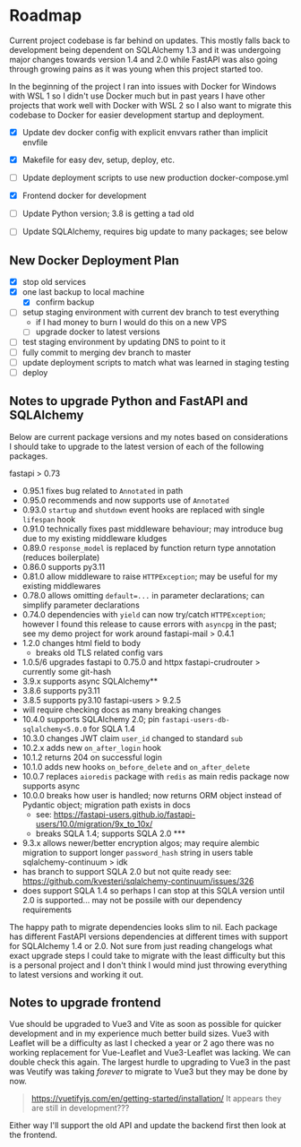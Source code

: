 # Roadmap

Current project codebase is far behind on updates.
This mostly falls back to development being dependent on SQLAlchemy 1.3 and it was undergoing major changes towards version 1.4 and 2.0 while FastAPI was also going through growing pains as it was young when this project started too.

In the beginning of the project I ran into issues with Docker for Windows with WSL 1 so I didn't use Docker much but in past years I have other projects that work well with Docker with WSL 2 so I also want to migrate this codebase to Docker for easier development startup and deployment.

- [x] Update dev docker config with explicit envvars rather than implicit envfile
- [x] Makefile for easy dev, setup, deploy, etc.
- [ ] Update deployment scripts to use new production docker-compose.yml

- [x] Frontend docker for development
- [ ] Update Python version; 3.8 is getting a tad old
- [ ] Update SQLAlchemy, requires big update to many packages; see below


## New Docker Deployment Plan

- [x] stop old services
- [x] one last backup to local machine
  - [x] confirm backup
- [ ] setup staging environment with current dev branch to test everything
  - if I had money to burn I would do this on a new VPS
  - [ ] upgrade docker to latest versions
- [ ] test staging environment by updating DNS to point to it
- [ ] fully commit to merging dev branch to master
- [ ] update deployment scripts to match what was learned in staging testing
- [ ] deploy

## Notes to upgrade Python and FastAPI and SQLAlchemy

Below are current package versions and my notes based on considerations I should take to upgrade to the latest version of each of the following packages.

fastapi > 0.73
 - 0.95.1 fixes bug related to `Annotated` in path
 - 0.95.0 recommends and now supports use of `Annotated`
 - 0.93.0 `startup` and `shutdown` event hooks are replaced with single `lifespan` hook
 - 0.91.0 technically fixes past middleware behaviour; may introduce bug due to my existing middleware kludges 
 - 0.89.0 `response_model` is replaced by function return type annotation (reduces boilerplate)
 - 0.86.0 supports py3.11
 - 0.81.0 allow middleware to raise `HTTPException`; may be useful for my existing middlewares
 - 0.78.0 allows omitting `default=...` in parameter declarations; can simplify parameter declarations
 - 0.74.0 dependencies with `yield` can now try/catch `HTTPException`; however I found this release to cause errors with `asyncpg` in the past; see my demo project for work around
fastapi-mail > 0.4.1
 - 1.2.0 changes html field to body
   - breaks old TLS related config vars
 - 1.0.5/6 upgrades fastapi to 0.75.0 and httpx
fastapi-crudrouter > currently some git-hash
 - 3.9.x supports async SQLAlchemy**
 - 3.8.6 supports py3.11
 - 3.8.5 supports py3.10
fastapi-users > 9.2.5
 - will require checking docs as many breaking changes
 - 10.4.0 supports SQLAlchemy 2.0; pin `fastapi-users-db-sqlalchemy<5.0.0` for SQLA 1.4
 - 10.3.0 changes JWT claim `user_id` changed to standard `sub`
 - 10.2.x adds new `on_after_login` hook
 - 10.1.2 returns 204 on successful login
 - 10.1.0 adds new hooks `on_before_delete` and `on_after_delete`
 - 10.0.7 replaces `aioredis` package with `redis` as main redis package now supports async
 - 10.0.0 breaks how user is handled; now returns ORM object instead of Pydantic object; migration path exists in docs
   - see: https://fastapi-users.github.io/fastapi-users/10.0/migration/9x_to_10x/
   - breaks SQLA 1.4; supports SQLA 2.0 ***
 - 9.3.x allows newer/better encryption algos; may require alembic migration to support longer `password_hash` string in users table
sqlalchemy-continuum > idk
 - has branch to support SQLA 2.0 but not quite ready see: https://github.com/kvesteri/sqlalchemy-continuum/issues/326
 - does support SQLA 1.4 so perhaps I can stop at this SQLA version until 2.0 is supported... may not be possile with our dependency requirements

The happy path to migrate dependencies looks slim to nil. Each package has different FastAPI versions dependencies at different times with support for SQLAlchemy 1.4 or 2.0.
Not sure from just reading changelogs what exact upgrade steps I could take to migrate with the least difficulty but this is a personal project and I don't think I would mind just throwing everything to latest versions and working it out.

## Notes to upgrade frontend

Vue should be upgraded to Vue3 and Vite as soon as possible for quicker development and in my experience much better build sizes.
Vue3 with Leaflet will be a difficulty as last I checked a year or 2 ago there was no working replacement for Vue-Leaflet and Vue3-Leaflet was lacking.
We can double check this again.
The largest hurdle to upgrading to Vue3 in the past was Veutify was taking *forever* to migrate to Vue3 but they may be done by now.

> https://vuetifyjs.com/en/getting-started/installation/
> It appears they are still in development???

Either way I'll support the old API and update the backend first then look at the frontend.